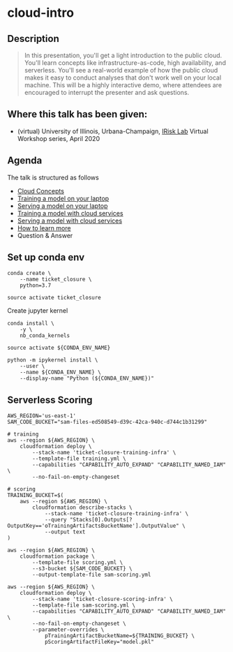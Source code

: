 # cloud-intro

## Description

> In this presentation, you'll get a light introduction to the public cloud. You'll learn concepts like infrastructure-as-code, high availability, and serverless. You'll see a real-world example of how the public cloud makes it easy to conduct analyses that don't work well on your local machine. This will be a highly interactive demo, where attendees are encouraged to interrupt the presenter and ask questions.

## Where this talk has been given:

* (virtual) University of Illinois, Urbana-Champaign, [IRisk Lab](https://math.illinois.edu/illinois-risk-lab/home) Virtual Workshop series, April 2020

## Agenda

The talk is structured as follows

* [Cloud Concepts](./CLOUD-CONCEPTS.md)
* [Training a model on your laptop](./TRAIN-LOCAL.md)
* [Serving a model on your laptop](./SCORE-LOCAL.md)
* [Training a model with cloud services](./TRAIN-CLOUD.md)
* [Serving a model with cloud services](./SCORE-CLOUD.md)
* [How to learn more](./LEARN-CLOUD.md)
* Question & Answer

## Set up conda env

```shell
conda create \
    --name ticket_closure \
    python=3.7

source activate ticket_closure
```

Create jupyter kernel

```shell
conda install \
    -y \
    nb_conda_kernels

source activate ${CONDA_ENV_NAME}

python -m ipykernel install \
    --user \
    --name ${CONDA_ENV_NAME} \
    --display-name "Python (${CONDA_ENV_NAME})"
```

## Serverless Scoring

```shell
AWS_REGION='us-east-1'
SAM_CODE_BUCKET="sam-files-ed508549-d39c-42ca-940c-d744c1b31299"

# training
aws --region ${AWS_REGION} \
    cloudformation deploy \
        --stack-name 'ticket-closure-training-infra' \
        --template-file training.yml \
        --capabilities "CAPABILITY_AUTO_EXPAND" "CAPABILITY_NAMED_IAM" \
        --no-fail-on-empty-changeset

# scoring
TRAINING_BUCKET=$(
    aws --region ${AWS_REGION} \
        cloudformation describe-stacks \
            --stack-name 'ticket-closure-training-infra' \
            --query "Stacks[0].Outputs[?OutputKey=='oTrainingArtifactsBucketName'].OutputValue" \
            --output text
)

aws --region ${AWS_REGION} \
    cloudformation package \
        --template-file scoring.yml \
        --s3-bucket ${SAM_CODE_BUCKET} \
        --output-template-file sam-scoring.yml

aws --region ${AWS_REGION} \
    cloudformation deploy \
        --stack-name 'ticket-closure-scoring-infra' \
        --template-file sam-scoring.yml \
        --capabilities "CAPABILITY_AUTO_EXPAND" "CAPABILITY_NAMED_IAM" \
        --no-fail-on-empty-changeset \
        --parameter-overrides \
            pTrainingArtifactBucketName=${TRAINING_BUCKET} \
            pScoringArtifactFileKey="model.pkl"
```
